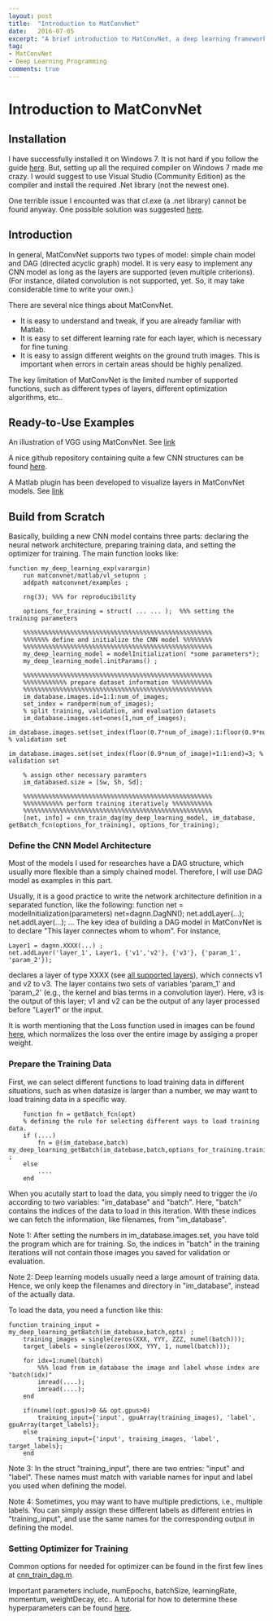 ```yaml
---
layout: post
title:  "Introduction to MatConvNet"
date:   2016-07-05
excerpt: "A brief introduction to MatConvNet, a deep learning framework in Matlab. Installation, basic usage, coding philosophy, and examples will be introducted."
tag:
- MatConvNet
- Deep Learning Programming
comments: true
---
```


# Introduction to MatConvNet



## Installation

I have successfully installed it on Windows 7. It is not hard if you follow the guide [here](http://www.vlfeat.org/matconvnet/install/). But, setting up all the required compiler on Windows 7 made me crazy. I would suggest to use Visual Studio (Community Edition) as the compiler and install the required .Net library (not the newest one). 

One terrible issue I encounted was that cl.exe (a .net library) cannot be found anyway. One possible solution was suggested [here](http://stackoverflow.com/questions/32091593/cannot-install-windows-sdk-7-1-on-windows-10).

## Introduction

In general, MatConvNet supports two types of model: simple chain model and DAG (directed acyclic graph) model. It is very easy to implement any CNN model as long as the layers are supported (even multiple criterions). (For instance, dilated convolution is not supported, yet. So, it may take considerable time to write your own.)

There are several nice things about MatConvNet. 
* It is easy to understand and tweak, if you are already familiar with Matlab. 
* It is easy to set different learning rate for each layer, which is necessary for fine tuning
* It is easy to assign different weights on the ground truth images. This is important when errors in certain areas should be highly penalized. 

The key limitation of MatConvNet is the limited number of supported functions, such as different types of layers, different optimization algorithms, etc.. 


## Ready-to-Use Examples

An illustration of VGG using MatConvNet. See [link](http://www.robots.ox.ac.uk/~vgg/practicals/cnn/)

A nice github repository containing quite a few CNN structures can be found [here](https://github.com/jxchen01/matconvnet-calvin). 

A Matlab plugin has been developed to visualize layers in MatConvNet models. See [link](http://vision03.csail.mit.edu/cnn_art/index.html)

## Build from Scratch

Basically, building a new CNN model contains three parts: declaring the neural network architecture, preparing training data, and setting the optimizer for training. The main function looks like:

	function my_deep_learning_exp(varargin)
		run matconvnet/matlab/vl_setupnn ;
		addpath matconvnet/examples ;
		
		rng(3); %%% for reproducibility
		
		options_for_training = struct( ... ... );  %%% setting the training parameters
		
		%%%%%%%%%%%%%%%%%%%%%%%%%%%%%%%%%%%%%%%%%%%%%%%%%%%%
		%%%%%%% define and initialize the CNN model %%%%%%%%
		%%%%%%%%%%%%%%%%%%%%%%%%%%%%%%%%%%%%%%%%%%%%%%%%%%%%
		my_deep_learning_model = modelInitialization( *some parameters*);
		my_deep_learning_model.initParams() ;
		
		%%%%%%%%%%%%%%%%%%%%%%%%%%%%%%%%%%%%%%%%%%%%%%%%%%%%
		%%%%%%%%%%%% prepare dataset information %%%%%%%%%%%
		%%%%%%%%%%%%%%%%%%%%%%%%%%%%%%%%%%%%%%%%%%%%%%%%%%%%
		im_database.images.id=1:1:num_of_images;
		set_index = randperm(num_of_images);
		% split training, validation, and evaluation datasets
		im_database.images.set=ones(1,num_of_images);
		im_database.images.set(set_index(floor(0.7*num_of_image):1:floor(0.9*num_of_image))=2; % validation set
		im_database.images.set(set_index(floor(0.9*num_of_image)+1:1:end)=3; % validation set
		
		% assign other necessary paramters
		im_databased.size = [Sw, Sh, Sd];
		
		%%%%%%%%%%%%%%%%%%%%%%%%%%%%%%%%%%%%%%%%%%%%%%%%%%%%
		%%%%%%%%%%% perform training iteratively %%%%%%%%%%%
		%%%%%%%%%%%%%%%%%%%%%%%%%%%%%%%%%%%%%%%%%%%%%%%%%%%%
		[net, info] = cnn_train_dag(my_deep_learning_model, im_database, getBatch_fcn(options_for_training), options_for_training);


### Define the CNN Model Architecture

Most of the models I used for researches have a DAG structure, which usually more flexible than a simply chained model. Therefore, I will use DAG model as examples in this part.

Usually, it is a good practice to write the network architecture definition in a separated function, like the following:
	function net = modelInitialization(parameters)
		net=dagnn.DagNN();
		net.addLayer(...);
		net.addLayer(...);
		...
The key idea of building a DAG model in MatConvNet is to declare "This layer connectes whom to whom". For instance, 

	Layer1 = dagnn.XXXX(...) ;
	net.addLayer('layer_1', Layer1, {'v1','v2'}, {'v3'}, {'param_1', 'param_2'});

declares a layer of type XXXX (see [all supported layers](https://github.com/vlfeat/matconvnet/tree/master/matlab/%2Bdagnn)), which connects v1 and v2 to v3. The layer contains two sets of variables 'param_1' and 'param_2' (e.g., the kernel and bias terms in a convolution layer). Here, v3 is the output of this layer; v1 and v2 can be the output of any layer processed before "Layer1" or the input. 

It is worth mentioning that the Loss function used in images can be found [here](https://github.com/vlfeat/matconvnet-fcn/blob/master/SegmentationLoss.m), which normalizes the loss over the entire image by assiging a proper weight. 
		

### Prepare the Training Data

First, we can select different functions to load training data in different situations, such as when datasize is larger than a number, we may want to load training data in a specific way. 

		function fn = getBatch_fcn(opt)
		% defining the rule for selecting different ways to load training data. 
		if (....)
			fn = @(im_datebase,batch) my_deep_learning_getBatch(im_datebase,batch,options_for_training.trainingdata) ;
		else
			....
		end
		
When you acutally start to load the data, you simply need to trigger the i/o according to two variables: "im_database" and "batch". Here, "batch" contains the indices of the data to load in this iteration. With these indices we can fetch the information, like filenames, from "im_database". 

Note 1: After setting the numbers in im_database.images.set, you have told the program which are for training. So, the indices in "batch" in the training iterations will not contain those images you saved for validation or evaluation.

Note 2: Deep learning models usually need a large amount of training data. Hence, we only keep the filenames and directory in "im_database", instead of the actually data. 

To load the data, you need a function like this:

	function training_input = my_deep_learning_getBatch(im_datebase,batch,opts) ;
		training_images = single(zeros(XXX, YYY, ZZZ, numel(batch)));
		target_labels = single(zeros(XXX, YYY, 1, numel(batch)));
		
		for idx=1:numel(batch)
			%%% load from im_database the image and label whose index are "batch(idx)"
			imread(....); 
			imread(....);
		end
		
		if(numel(opt.gpus)>0 && opt.gpus>0)
			training_input={'input', gpuArray(training_images), 'label', gpuArray(target_labels)};
		else
			training_input={'input', training_images, 'label', target_labels};
		end


Note 3: In the struct "training_input", there are two entries: "input" and "label". These names must match with variable names for input and label you used when defining the model. 

Note 4: Sometimes, you may want to have multiple predictions, i.e., multiple labels. You can simply assign these different labels as different entries in "training_input", and use the same names for the corresponding output in defining the model.


### Setting Optimizer for Training

Common options for needed for optimizer can be found in the first few lines at [cnn_train_dag.m](https://github.com/vlfeat/matconvnet/blob/master/examples/cnn_train_dag.m).

Important parameters include, numEpochs, batchSize, learningRate, momentum, weightDecay, etc.. A tutorial for how to determine these hyperparameters can be found [here](http://caffe.berkeleyvision.org/tutorial/solver.html).